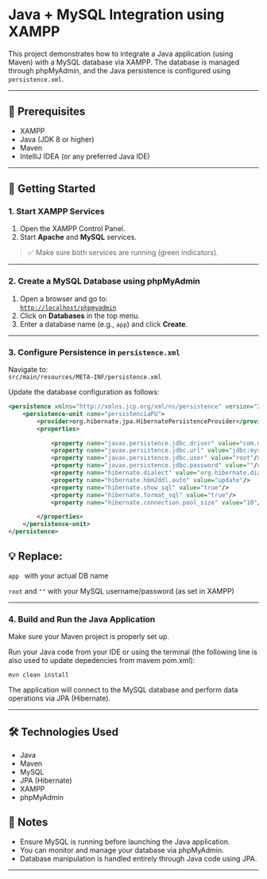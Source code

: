 # Java + MySQL Integration using XAMPP

This project demonstrates how to integrate a Java application (using Maven) with a MySQL database via XAMPP. The database is managed through phpMyAdmin, and the Java persistence is configured using `persistence.xml`.

---

## 🔧 Prerequisites

- XAMPP
- Java (JDK 8 or higher)
- Maven
- IntelliJ IDEA (or any preferred Java IDE)

---

## 🚀 Getting Started

### 1. Start XAMPP Services

1. Open the XAMPP Control Panel.
2. Start **Apache** and **MySQL** services.

> ✅ Make sure both services are running (green indicators).

---

### 2. Create a MySQL Database using phpMyAdmin

1. Open a browser and go to:  
   [`http://localhost/phpmyadmin`](http://localhost/phpmyadmin)
2. Click on **Databases** in the top menu.
3. Enter a database name (e.g., `app`) and click **Create**.

---

### 3. Configure Persistence in `persistence.xml`

Navigate to:  
`src/main/resources/META-INF/persistence.xml`

Update the database configuration as follows:

```xml
<persistence xmlns="http://xmlns.jcp.org/xml/ns/persistence" version="2.2">
    <persistence-unit name="persistenciaPU">
        <provider>org.hibernate.jpa.HibernatePersistenceProvider</provider>
        <properties>

            <property name="javax.persistence.jdbc.driver" value="com.mysql.cj.jdbc.Driver"/>
            <property name="javax.persistence.jdbc.url" value="jdbc:mysql://localhost:5244/app?useSSL=false"/>
            <property name="javax.persistence.jdbc.user" value="root"/>
            <property name="javax.persistence.jdbc.password" value=""/>
            <property name="hibernate.dialect" value="org.hibernate.dialect.MySQL8Dialect"/>
            <property name="hibernate.hbm2ddl.auto" value="update"/>
            <property name="hibernate.show_sql" value="true"/>
            <property name="hibernate.format_sql" value="true"/>
            <property name="hibernate.connection.pool_size" value="10"/>

        </properties>
    </persistence-unit>
</persistence>
```
## 💡 Replace:

```app ``` with your actual DB name

```root``` and ```""``` with your MySQL username/password (as set in XAMPP)

---

### 4. Build and Run the Java Application
Make sure your Maven project is properly set up.

Run your Java code from your IDE or using the terminal (the following line is also used to update depedencies from mavem pom.xml):


```
mvn clean install
```
The application will connect to the MySQL database and perform data operations via JPA (Hibernate).

---

## 🛠 Technologies Used

- Java  
- Maven  
- MySQL  
- JPA (Hibernate)  
- XAMPP  
- phpMyAdmin  

## 📌 Notes

- Ensure MySQL is running before launching the Java application.  
- You can monitor and manage your database via phpMyAdmin.  
- Database manipulation is handled entirely through Java code using JPA.

---
